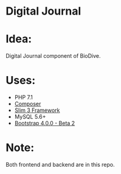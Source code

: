 # Digital Journal

# Idea:

Digital Journal component of BioDive.

# Uses:

* PHP 7.1
* [Composer](https://getcomposer.org/)
* [Slim 3 Framework](https://www.slimframework.com/)
* MySQL 5.6+
* [Bootstrap 4.0.0 - Beta 2](https://getbootstrap.com/)

# Note:

Both frontend and backend are in this repo.